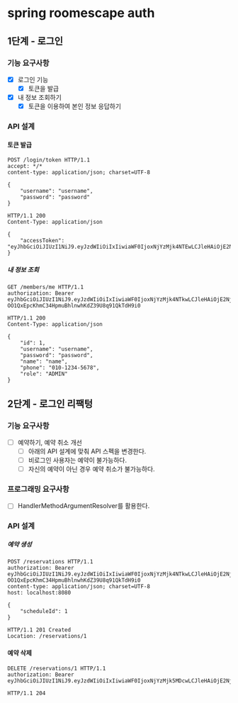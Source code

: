 # spring roomescape auth
## 1단계 - 로그인
### 기능 요구사항
- [x] 로그인 기능
  - [x] 토큰을 발급 
- [x] 내 정보 조회하기 
  - [x] 토큰을 이용하여 본인 정보 응답하기 
   
### API 설계
#### 토큰 발급
```http request
POST /login/token HTTP/1.1
accept: */*
content-type: application/json; charset=UTF-8

{
    "username": "username",
    "password": "password"
}

```
```http request
HTTP/1.1 200 
Content-Type: application/json

{
    "accessToken": "eyJhbGciOiJIUzI1NiJ9.eyJzdWIiOiIxIiwiaWF0IjoxNjYzMjk4NTEwLCJleHAiOjE2NjMzMDIxMTAsInJvbGUiOiJBRE1JTiJ9.7pxE1cjS51snIrfk21m2Nw0v08HCjgkRD2WSxTK318M"
}

```

##### 내 정보 조회
```http request
GET /members/me HTTP/1.1
authorization: Bearer eyJhbGciOiJIUzI1NiJ9.eyJzdWIiOiIxIiwiaWF0IjoxNjYzMjk4NTkwLCJleHAiOjE2NjMzMDIxOTAsInJvbGUiOiJBRE1JTiJ9.-OO1QxEpcKhmC34HpmuBhlnwhKdZ39U8q91QkTdH9i0
```
```http request
HTTP/1.1 200 
Content-Type: application/json

{
    "id": 1,
    "username": "username",
    "password": "password",
    "name": "name",
    "phone": "010-1234-5678",
    "role": "ADMIN"
}
```

## 2단계 - 로그인 리팩텅
### 기능 요구사항
- [ ] 예약하기, 예약 취소 개선
  - [ ] 아래의 API 설계에 맞춰 API 스펙을 변경한다. 
  - [ ] 비로그인 사용자는 예약이 불가능하다. 
  - [ ] 자신의 예약이 아닌 경우 예약 취소가 불가능하다.
### 프로그래밍 요구사항
- [ ] HandlerMethodArgumentResolver를 활용한다.
### API 설계
##### 예약 생성 
```http request
POST /reservations HTTP/1.1
authorization: Bearer eyJhbGciOiJIUzI1NiJ9.eyJzdWIiOiIxIiwiaWF0IjoxNjYzMjk4NTkwLCJleHAiOjE2NjMzMDIxOTAsInJvbGUiOiJBRE1JTiJ9.-OO1QxEpcKhmC34HpmuBhlnwhKdZ39U8q91QkTdH9i0
content-type: application/json; charset=UTF-8
host: localhost:8080

{
    "scheduleId": 1
}
```
```http request
HTTP/1.1 201 Created
Location: /reservations/1
```
#### 예약 삭제 
```http request
DELETE /reservations/1 HTTP/1.1
authorization: Bearer eyJhbGciOiJIUzI1NiJ9.eyJzdWIiOiIxIiwiaWF0IjoxNjYzMjk5MDcwLCJleHAiOjE2NjMzMDI2NzAsInJvbGUiOiJBRE1JTiJ9.zgz7h7lrKLNw4wP9I0W8apQnMUn3WHnmqQ1N2jNqwlQ
```
```http request
HTTP/1.1 204
```
